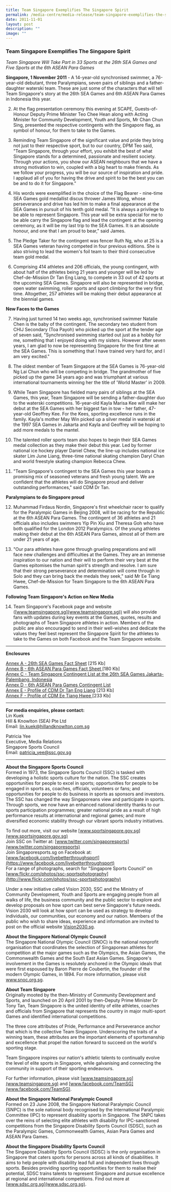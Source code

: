 ```yaml
---
title: Team Singapore Exemplifies The Singapore Spirit
permalink: /media-centre/media-release/team-singapore-exemplifies-the-singapore-spirit/
date: 2011-11-01
layout: post
description: ""
image: ""
---
```

### **Team Singapore Exemplifies The Singapore Spirit**

_Team Singapore Will Take Part in 33 Sports at the 26th SEA Games and Five Sports at the 6th ASEAN Para Games_

**Singapore, 1 November 2011** - A 14-year-old synchronised swimmer, a 76-year-old debutant, three Paralympians, seven pairs of siblings and a father-daughter waterski team. These are just some of the characters that will tell Team Singapore's story at the 26th SEA Games and 6th ASEAN Para Games in Indonesia this year.

2. At the flag presentation ceremony this evening at SCAPE, Guests-of-Honour Deputy Prime Minister Teo Chee Hean along with Acting Minister for Community Development, Youth and Sports, Mr Chan Chun Sing, presented the respective contingents with the Singapore flag, as symbol of honour, for them to take to the Games.

3. Reminding Team Singapore of the significant value and pride they bring not just to their respective sport, but to our country, DPM Teo said, "Team Singapore, through your effort, you exhibit the best of what Singapore stands for a determined, passionate and resilient society. Through your actions, you show our ASEAN neighbours that we have a strong motivation to win, coupled with a big heart to make friends. As we follow your progress, you will be our source of inspiration and pride. I applaud all of you for having the drive and spirit to be the best you can be and to do it for Singapore."

4. His words were exemplified in the choice of the Flag Bearer - nine-time SEA Games gold medallist discus thrower James Wong, whose perseverance and drive has led him to make a final appearance at the SEA Games in pursuit of his tenth gold medal. "It is always a privilege to be able to represent Singapore. This year will be extra special for me to be able carry the Singapore flag and lead the contingent at the opening ceremony, as it will be my last trip to the SEA Games. It is an absolute honour, and one that I am proud to bear," said James.

5. The Pledge Taker for the contingent was fencer Ruth Ng, who at 25 is a SEA Games veteran having competed in four previous editions. She is also striving to lead the women's foil team to their third consecutive team gold medal.

6. Comprising 414 athletes and 206 officials, the young contingent, with about half of the athletes being 21 years and younger will be led by Chef-de-Mission Dr Tan Eng Liang, to compete in 33 out of 42 sports at the upcoming SEA Games. Singapore will also be represented in bridge, open water swimming, roller sports and sport climbing for the very first time. Altogether, 257 athletes will be making their debut appearance at the biennial games.

**New Faces to the Games**

7. Having just turned 14 two weeks ago, synchronised swimmer Natalie Chen is the baby of the contingent. The secondary two student from CHIJ Secondary (Toa Payoh) who picked up the sport at the tender age of seven said, "Synchronised swimming started out just as a hobby for me, something that I enjoyed doing with my sisters. However after seven years, I am glad to now be representing Singapore for the first time at the SEA Games. This is something that I have trained very hard for, and I am very excited."

8. The oldest member of Team Singapore at the SEA Games is 76-year-old Ng Lai Chun who will be competing in bridge. The grandmother of five picked up the game 34 years ago and was triumphant at various international tournaments winning her the title of 'World Master' in 2009.

9. While Team Singapore has fielded many pairs of siblings at the SEA Games, this year, Team Singapore will be sending a father-daughter duo to the waterski competitions. 16-year-old Kayla Marisa Kee will make her debut at the SEA Games with her biggest fan in tow - her father, 47-year-old Geoffrey Kee. For the Kees, sporting excellence runs in the family. Kayla's mother May Win picked up a silver medal in waterski at the 1997 SEA Games in Jakarta and Kayla and Geoffrey will be hoping to add more medals to the mantel.

10. The talented roller sports team also hopes to begin their SEA Games medal collection as they make their debut this year. Led by former national ice hockey player Daniel Chew, the line-up includes national ice skater Lim June Liang, three-time national skating champion Daryl Chan and world freestyle skating champion Rebecca Chew.

11. "Team Singapore's contingent to the SEA Games this year boasts a promising mix of seasoned veterans and fresh young talent. We are confident that the athletes will do Singapore proud and deliver outstanding performances," said CDM Dr Tan.

**Paralympians to do Singapore proud**

12. Muhammad Firdaus Nordin, Singapore's first wheelchair racer to qualify for the Paralympic Games in Beijing 2008, will be racing for the Republic at the 6th ASEAN Para Games. The contingent of 36 athletes and 21 officials also includes swimmers Yip Pin Xiu and Theresa Goh who have both qualified for the London 2012 Paralympics. Of the young athletes making their debut at the 6th ASEAN Para Games, almost all of them are under 21 years of age.

13. "Our para athletes have gone through grueling preparations and will face new challenges and difficulties at the Games. They are an immense inspiration to our nation and their will to perform their very best at the Games epitomises the human spirit's strength and resolve. I am sure that their strong perseverance and determination will come through in Solo and they can bring back the medals they seek," said Mr Ee Tiang Hwee, Chef-de-Mission for Team Singapore to the 6th ASEAN Para Games.

**Following Team Singapore's Action on New Media**

14. Team Singapore's Facebook page and website ([www.teamsingapore.sg](www.teamsingapore.sg)) will also provide fans with updates during key events at the Games, quotes, results and photographs of Team Singapore athletes in action. Members of the public are also encouraged to send in their well-wishes and dedicate the values they feel best represent the Singapore Spirit for the athletes to take to the Games on both Facebook and the Team Singapore website.

---

**Enclosures**

[Annex A - 26th SEA Games Fact Sheet](/files/Media%20Centre/Media%20Release/2011/November/Annex%20A%20%2026th%20SEA%20Games%20Fact%20Sheetpdf.pdf) [215 Kb]<br>
[Annex B - 6th ASEAN Para Games Fact Sheet ](/files/Media%20Centre/Media%20Release/2011/November/Annex%20B%20%206th%20ASEAN%20Para%20Games%20Fact%20Sheetpdf.pdf) [180 Kb]<br>
[Annex C - Team Singapore Contingent List at the 26th SEA Games Jakarta-Palembang, Indonesia]()<br>
[Annex D - 6th ASEAN Para Games Contingent List]()<br>
[Annex E - Profile of CDM Dr Tan Eng Liang](/files/Media%20Centre/Media%20Release/2011/November/Annex%20E%20%20Profile%20of%20CDM%20Dr%20Tan%20Eng%20Liangpdf.pdf) [213 Kb]<br>
[Annex F - Profile of CDM Ee Tiang Hwee ](/files/Media%20Centre/Media%20Release/2011/November/Annex%20F%20%20Profile%20of%20CDM%20Ee%20Tiang%20Hweepdf.pdf)[233 Kb]

---

**For media enquiries, please contact:**
<br>
Lin Kuek<br>
Hill & Knowlton (SEA) Pte Ltd<br>
Email: [lin.kuek@hillandknowlton.com.sg](mailto:lin.kuek@hillandknowlton.com.sg)

Patricia Yee<br>
Executive, Media Relations<br>
Singapore Sports Council<br>
Email: [patricia_yee@ssc.gov.sg](mailto:patricia_yee@ssc.gov.sg)

---

**About the Singapore Sports Council**<br>
Formed in 1973, the Singapore Sports Council (SSC) is tasked with developing a holistic sports culture for the nation. The SSC creates opportunities for people to excel in sports; opportunities for people to be engaged in sports as, coaches, officials, volunteers or fans; and opportunities for people to do business in sports as sponsors and investors. The SSC has changed the way Singaporeans view and participate in sports. Through sports, we now have an enhanced national identity thanks to our sports participation programmes; greater national pride as a result of high performance results at international and regional games; and more diversified economic stability through our vibrant sports industry initiatives.

To find out more, visit our website [www.sportsingapore.gov.sg](www.sportsingapore.gov.sg)<br>
Join SSC on Twitter at: [www.twitter.com/singaporesports](www.twitter.com/singaporesports)<br>
Join Singaporesports.sg on Facebook at: [www.facebook.com/livebetterthroughsport](https://www.facebook.com/livebetterthroughsport)<br>
For a range of photographs, search for "Singapore Sports Council" on [www.flickr.com/photos/ssc-sportsphotography](http://www.flickr.com/photos/ssc-sportsphotography)

Under a new initiative called Vision 2030, SSC and the Ministry of Community Development, Youth and Sports are engaging people from all walks of life, the business community and the public sector to explore and develop proposals on how sport can best serve Singapore's future needs. Vision 2030 will look at how sport can be used as strategy to develop individuals, our communities, our economy and our nation. Members of the public who wish to share ideas, experience and information are invited to post on the official website [Vision2030.sg](/about-us/vision-2030/).

**About the Singapore National Olympic Council**<br>
The Singapore National Olympic Council (SNOC) is the national nonprofit organisation that coordinates the selection of Singaporean athletes for competition at the major games such as the Olympics, the Asian Games, the Commonwealth Games and the South East Asian Games. Singapore's involvement in the Games is resolutely anchored in the Olympic ideals that were first espoused by Baron Pierre de Coubertin, the founder of the modern Olympic Games, in 1894. For more information, please visit www.snoc.org.sg.

**About Team Singapore**<br>
Originally mooted by the then-Ministry of Community Development and Sports, and launched on 20 April 2001 by then-Deputy Prime Minister Dr Tony Tan, Team Singapore is the united identity of elite athletes, coaches and officials from Singapore that represents the country in major multi-sport Games and identified international competitions.

The three core attributes of Pride, Performance and Perseverance anchor that which is the collective Team Singapore. Underscoring the traits of a winning team, these attributes are the important elements of sportsmanship and excellence that propel the nation forward to succeed on the world's sporting stage.

Team Singapore inspires our nation's athletic talents to continually evolve the level of elite sports in Singapore, while galvanising and connecting the community in support of their sporting endeavours.

For further information, please visit [www.teamsingapore.sg](www.teamsingapore.sg) and [www.facebook.com/TeamSG](www.facebook.com/TeamSG).

**About the Singapore National Paralympic Council**<br>
Formed on 23 June 2008, the Singapore National Paralympic Council (SNPC) is the sole national body recognised by the International Paralympic Committee (IPC) to represent disability sports in Singapore. The SNPC takes over the reins of selecting elite athletes with disability for IPC-sanctioned competitions from the Singapore Disability Sports Council (SDSC), such as the Paralympic Games, Commonwealth Games, Asian Para Games and ASEAN Para Games.

**About the Singapore Disability Sports Council**<br>
The Singapore Disability Sports Council (SDSC) is the only organisation in Singapore that caters sports for persons across all kinds of disabilities. It aims to help people with disability lead full and independent lives through sports. Besides providing sporting opportunities for them to realise their potential, SDSC trains talents to represent Singapore and pursue excellence at regional and international competitions. Find out more at [www.sdsc.org.sg](www.sdsc.org.sg).